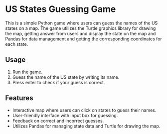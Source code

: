 # US States Guessing Game

This is a simple Python game where users can guess the names of the US states on a map. 
The game utilizes the Turtle graphics library for drawing the map, getting answer from users and 
display the state on the map and Pandas for data management and getting the corresponding coordinates for each state.

## Usage

1. Run the game.
2. Guess the name of the US state by writing its name.
3. Press enter to check if your guess is correct.

## Features

- Interactive map where users can click on states to guess their names. 
- User-friendly interface with input box for guessing. 
- Feedback on correct and incorrect guesses. 
- Utilizes Pandas for managing state data and Turtle for drawing the map.

